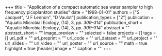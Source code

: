 +++
title = "Application of a compact automatic sea water sampler to high frequency picoplankton studies"
date = "1998-01-01"
authors = ["S Jacquet", "J F Lennon", "D Vaulot"]
publication_types = ["2"]
publication = "Aquatic Microbial Ecology, (14), 3, _pp. 309–314_"
publication_short = "Aquatic Microbial Ecology, (14), 3, _pp. 309–314_"
abstract = ""
abstract_short = ""
image_preview = ""
selected = false
projects = []
tags = []
url_pdf = ""
url_preprint = ""
url_code = ""
url_dataset = ""
url_project = ""
url_slides = ""
url_video = ""
url_poster = ""
url_source = ""
math = true
highlight = true
[header]
image = ""
caption = ""
+++
